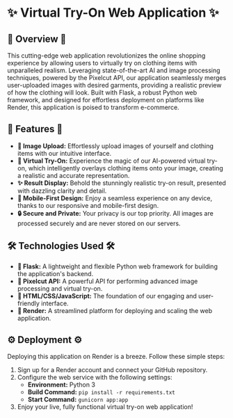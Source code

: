# ✨ Virtual Try-On Web Application ✨

## 🌟 Overview 🌟

This cutting-edge web application revolutionizes the online shopping experience by allowing users to virtually try on clothing items with unparalleled realism. Leveraging state-of-the-art AI and image processing techniques, powered by the Pixelcut API, our application seamlessly merges user-uploaded images with desired garments, providing a realistic preview of how the clothing will look. Built with Flask, a robust Python web framework, and designed for effortless deployment on platforms like Render, this application is poised to transform e-commerce.

## 🚀 Features 🚀

*   **📸 Image Upload:** Effortlessly upload images of yourself and clothing items with our intuitive interface.
*   **👗 Virtual Try-On:** Experience the magic of our AI-powered virtual try-on, which intelligently overlays clothing items onto your image, creating a realistic and accurate representation.
*   **✨ Result Display:** Behold the stunningly realistic try-on result, presented with dazzling clarity and detail.
*   **📱 Mobile-First Design:** Enjoy a seamless experience on any device, thanks to our responsive and mobile-first design.
*   **🔒 Secure and Private:** Your privacy is our top priority. All images are processed securely and are never stored on our servers.

## 🛠️ Technologies Used 🛠️

*   **🐍 Flask:** A lightweight and flexible Python web framework for building the application's backend.
*   **🧠 Pixelcut API:** A powerful API for performing advanced image processing and virtual try-on.
*   **🎨 HTML/CSS/JavaScript:** The foundation of our engaging and user-friendly interface.
*   **🚀 Render:** A streamlined platform for deploying and scaling the web application.

## ⚙️ Deployment ⚙️

Deploying this application on Render is a breeze. Follow these simple steps:

1.  Sign up for a Render account and connect your GitHub repository.
2.  Configure the web service with the following settings:
    *   **Environment:** Python 3
    *   **Build Command:** `pip install -r requirements.txt`
    *   **Start Command:** `gunicorn app:app`
3.  Enjoy your live, fully functional virtual try-on web application!






